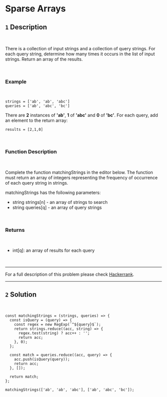 # Sparse Arrays

## `1` Description

</br>

There is a collection of input strings and a collection of query strings. For each query string, determine how many times it occurs in the list of input strings. Return an array of the results.

</br>

### Example

</br>

```
strings = ['ab', 'ab', 'abc']
queries = ['ab', 'abc', 'bc']

```

There are **2** instances of **'ab'**, **1** of **'abc'** and **0** of **'bc'**. For each query, add an element to the return array:

```
results = [2,1,0]
```

</br>

### Function Description

</br>

Complete the function matchingStrings in the editor below. The function must return an array of integers representing the frequency of occurrence of each query string in strings.

matchingStrings has the following parameters:

- string strings[n] - an array of strings to search
- string queries[q] - an array of query strings

</br>

### Returns

</br>

- int[q]: an array of results for each query

</br>

---

For a full description of this problem please check [Hackerrank](https://www.hackerrank.com/challenges/sparse-arrays/problem).

---

## `2` Solution

</br>

```
const matchingStrings = (strings, queries) => {
  const isQuery = (query) => {
    const regex = new RegExp(`^${query}$`);
    return strings.reduce((acc, string) => {
      regex.test(string) ? acc++ : '';
      return acc;
    }, 0);
  };

  const match = queries.reduce((acc, query) => {
    acc.push(isQuery(query));
    return acc;
  }, []);

  return match;
};

matchingStrings(['ab', 'ab', 'abc'], ['ab', 'abc', 'bc']);
```

</br>
